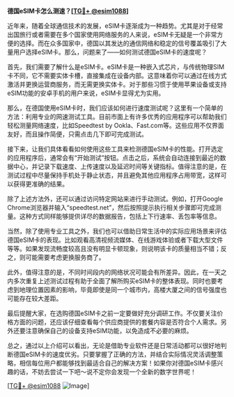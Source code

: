 **德国eSIM卡怎么测速？[[TG💪+ @esim1088](https://t.me/s/esim1088)]**

近年来，随着全球通信技术的发展，eSIM卡逐渐成为一种趋势。尤其是对于经常出国旅行或者需要在多个国家使用网络服务的人来说，eSIM卡无疑是一个非常方便的选择。而在众多国家中，德国以其发达的通信网络和稳定的信号覆盖吸引了大量用户选择eSIM卡。那么，问题来了——如何测试德国eSIM卡的速度呢？

首先，我们需要了解什么是eSIM卡。eSIM卡是一种嵌入式芯片，与传统物理SIM卡不同，它不需要实体卡槽，直接集成在设备内部。这意味着你可以通过在线方式激活并更换运营商服务，而无需更换实体卡。对于那些习惯于使用苹果设备或支持eSIM功能的安卓手机的用户来说，eSIM卡显得尤为实用。

那么，在德国使用eSIM卡时，我们应该如何进行速度测试呢？这里有一个简单的方法：利用专业的网速测试工具。目前市面上有许多优秀的应用程序可以帮助我们轻松测量网络速度，比如Speedtest by Ookla、Fast.com等。这些应用不仅界面友好，而且操作简便，只需点击几下即可完成测试。

接下来，让我们具体看看如何使用这些工具来检测德国eSIM卡的性能。打开选定的应用程序后，通常会有“开始测试”按钮。点击之后，系统会自动连接到最近的数据中心，并记录下载速度、上传速度以及延迟时间等关键指标。值得注意的是，在测试过程中尽量保持手机处于静止状态，并且避免其他应用程序占用带宽，这样可以获得更准确的结果。

除了上述方法外，还可以通过访问特定网站来进行手动测试。例如，打开Google Chrome浏览器并输入“speedtest.net”，然后按照提示执行相关步骤即可完成测量。这种方式同样能够提供详尽的数据报告，包括上下行速率、丢包率等信息。

当然，除了使用专业工具之外，我们也可以借助日常生活中的实际应用场景来评估德国eSIM卡的表现。比如观看高清视频流媒体、在线游戏体验或者下载大型文件等等。如果发现流畅度较高且没有明显卡顿现象，则说明该卡的质量相当不错；反之，则可能需要考虑更换服务商了。

此外，值得注意的是，不同时间段内的网络状况可能会有所差异。因此，在一天之内多次重复上述测试过程有助于全面了解所购买eSIM卡的整体表现。同时也要考虑到地理位置因素的影响，毕竟即使是同一个城市内，高楼大厦之间的信号强度也可能存在较大差距。

最后提醒大家，在选购德国eSIM卡之前一定要做好充分调研工作。不仅要关注价格方面的问题，还应该仔细查看每个供应商提供的套餐内容是否符合个人需求。另外还要注意确保自己的设备支持eSIM功能，以免造成不必要的麻烦。

总之，通过以上介绍可以看出，无论是借助专业软件还是日常活动都可以很好地判断德国eSIM卡的速度优劣。只要掌握了正确的方法，并结合实际情况灵活调整策略，相信每位用户都能够找到最适合自己的解决方案！如果你对德国eSIM卡感兴趣的话，不妨去尝试一下吧～说不定你会发现一个全新的数字世界呢！

[[TG💪+ @esim1088](https://t.me/s/esim1088) ![Image](https://i.postimg.cc/4NQfJmqS/Snipaste-2025-05-13-00-14-12.png)]